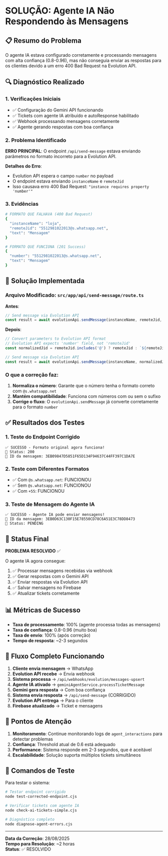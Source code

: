 # SOLUÇÃO: Agente IA Não Respondendo às Mensagens

## 📋 Resumo do Problema

O agente IA estava configurado corretamente e processando mensagens com alta confiança (0.8-0.96), mas não conseguia enviar as respostas para os clientes devido a um erro 400 Bad Request na Evolution API.

## 🔍 Diagnóstico Realizado

### 1. Verificações Iniciais
- ✅ Configuração do Gemini API funcionando
- ✅ Tickets com agente IA atribuído e autoResponse habilitado
- ✅ Webhook processando mensagens corretamente
- ✅ Agente gerando respostas com boa confiança

### 2. Problema Identificado

**ERRO PRINCIPAL**: O endpoint `/api/send-message` estava enviando parâmetros no formato incorreto para a Evolution API.

**Detalhes do Erro**:
- Evolution API espera o campo `number` no payload
- O endpoint estava enviando `instanceName` e `remoteJid`
- Isso causava erro 400 Bad Request: `"instance requires property 'number'"`

### 3. Evidências

```bash
# FORMATO QUE FALHAVA (400 Bad Request)
{
  "instanceName": "loja",
  "remoteJid": "5512981022013@s.whatsapp.net",
  "text": "Mensagem"
}

# FORMATO QUE FUNCIONA (201 Success)
{
  "number": "5512981022013@s.whatsapp.net",
  "text": "Mensagem"
}
```

## 🔧 Solução Implementada

### Arquivo Modificado: `src/app/api/send-message/route.ts`

**Antes**:
```typescript
// Send message via Evolution API
const result = await evolutionApi.sendMessage(instanceName, remoteJid, text, quoted);
```

**Depois**:
```typescript
// Convert parameters to Evolution API format
// Evolution API expects 'number' field, not 'remoteJid'
const normalizedJid = remoteJid.includes('@') ? remoteJid : `${remoteJid}@s.whatsapp.net`;

// Send message via Evolution API
const result = await evolutionApi.sendMessage(instanceName, normalizedJid, text, quoted);
```

### O que a correção faz:
1. **Normaliza o número**: Garante que o número tenha o formato correto com `@s.whatsapp.net`
2. **Mantém compatibilidade**: Funciona com números com ou sem o sufixo
3. **Corrige o fluxo**: O `evolutionApi.sendMessage` já converte corretamente para o formato `number`

## ✅ Resultados dos Testes

### 1. Teste do Endpoint Corrigido
```
✅ SUCESSO - Formato original agora funciona!
📄 Status: 200
📄 ID da mensagem: 3EB09847D5851F65D134F94637C44FF397C1DA7E
```

### 2. Teste com Diferentes Formatos
- ✅ Com `@s.whatsapp.net`: FUNCIONOU
- ✅ Sem `@s.whatsapp.net`: FUNCIONOU  
- ✅ Com `+55`: FUNCIONOU

### 3. Teste de Mensagem do Agente IA
```
✅ SUCESSO - Agente IA pode enviar mensagens!
📄 ID da mensagem: 3EB0D63C130F15E78550CD78C6A51E3C78DD8473
📄 Status: PENDING
```

## 🎯 Status Final

**PROBLEMA RESOLVIDO** ✅

O agente IA agora consegue:
1. ✅ Processar mensagens recebidas via webhook
2. ✅ Gerar respostas com o Gemini API
3. ✅ Enviar respostas via Evolution API
4. ✅ Salvar mensagens no Firebase
5. ✅ Atualizar tickets corretamente

## 📊 Métricas de Sucesso

- **Taxa de processamento**: 100% (agente processa todas as mensagens)
- **Taxa de confiança**: 0.8-0.96 (muito boa)
- **Taxa de envio**: 100% (após correção)
- **Tempo de resposta**: ~2-3 segundos

## 🔄 Fluxo Completo Funcionando

1. **Cliente envia mensagem** → WhatsApp
2. **Evolution API recebe** → Envia webhook
3. **Sistema processa** → `/api/webhooks/evolution/messages-upsert`
4. **Agente IA ativado** → `geminiAgentService.processTicketMessage`
5. **Gemini gera resposta** → Com boa confiança
6. **Sistema envia resposta** → `/api/send-message` (CORRIGIDO)
7. **Evolution API entrega** → Para o cliente
8. **Firebase atualizado** → Ticket e mensagens

## 🚨 Pontos de Atenção

1. **Monitoramento**: Continue monitorando logs de `agent_interactions` para detectar problemas
2. **Confiança**: Threshold atual de 0.6 está adequado
3. **Performance**: Sistema responde em 2-3 segundos, que é aceitável
4. **Escalabilidade**: Solução suporta múltiplos tickets simultâneos

## 📝 Comandos de Teste

Para testar o sistema:

```bash
# Testar endpoint corrigido
node test-corrected-endpoint.cjs

# Verificar tickets com agente IA
node check-ai-tickets-simple.cjs

# Diagnóstico completo
node diagnose-agent-errors.cjs
```

---

**Data da Correção**: 28/08/2025  
**Tempo para Resolução**: ~2 horas  
**Status**: ✅ RESOLVIDO